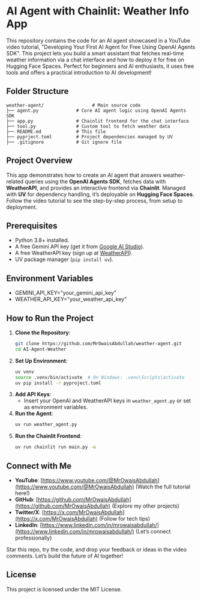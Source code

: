 # AI Agent with Chainlit: Weather Info App

This repository contains the code for an AI agent showcased in a YouTube video tutorial, "Developing Your First AI Agent for Free Using OpenAI Agents SDK". This project lets you build a smart assistant that fetches real-time weather information via a chat interface and how to deploy it for free on Hugging Face Spaces. Perfect for beginners and AI enthusiasts, it uses free tools and offers a practical introduction to AI development!

## Folder Structure

```
weather-agent/                  # Main source code
├── agent.py              # Core AI agent logic using OpenAI Agents SDK
├── app.py                # Chainlit frontend for the chat interface
├── tool.py               # Custom tool to fetch weather data
├── README.md             # This file
├── pyprject.toml         # Project dependencies managed by UV
├── .gitignore            # Git ignore file
```

## Project Overview

This app demonstrates how to create an AI agent that answers weather-related queries using the **OpenAI Agents SDK**, fetches data with **WeatherAPI**, and provides an interactive frontend via **Chainlit**. Managed with **UV** for dependency handling, it’s deployable on **Hugging Face Spaces**. Follow the video tutorial to see the step-by-step process, from setup to deployment.

## Prerequisites
- Python 3.8+ installed.
- A free Gemini API key (get it from [Google AI Studio](https://aistudio.google.com/)).
- A free WeatherAPI key (sign up at [WeatherAPI](https://www.weatherapi.com/)).
- UV package manager (`pip install uv`).

## Environment Variables
- GEMINI_API_KEY="your_gemini_api_key"
- WEATHER_API_KEY="your_weather_api_key"

## How to Run the Project
1. **Clone the Repository**:
   ```bash
   git clone https://github.com/MrOwaisAbdullah/weather-agent.git
   cd AI-Agent-Weather
   ```
2. **Set Up Environment**:
   ```bash
   uv venv
   source .venv/bin/activate  # On Windows: .venv\Scripts\activate
   uv pip install -r pyproject.toml
   ```
3. **Add API Keys**:
   - Insert your OpenAI and WeatherAPI keys in `weather_agent.py` or set as environment variables.
4. **Run the Agent**:
   ```bash
   uv run weather_agent.py
   ```
5. **Run the Chainlit Frontend**:
   ```bash
   uv run chainlit run main.py -w
   ```


## Connect with Me
- **YouTube**: [https://www.youtube.com/@MrOwaisAbdullah](https://www.youtube.com/@MrOwaisAbdullah) (Watch the full tutorial here!)
- **GitHub**: [https://github.com/MrOwaisAbdullah](https://github.com/MrOwaisAbdullah) (Explore my other projects)
- **Twitter/X**: [https://x.com/MrOwaisAbdullah](https://x.com/MrOwaisAbdullah) (Follow for tech tips)
- **LinkedIn**: [https://www.linkedin.com/in/mrowaisabdullah/](https://www.linkedin.com/in/mrowaisabdullah/) (Let’s connect professionally)

Star this repo, try the code, and drop your feedback or ideas in the video comments. Let’s build the future of AI together!

## License
This project is licensed under the MIT License.